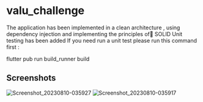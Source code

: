 # valu_challenge
The application has been implemented in a clean architecture , using dependency injection and implementing the principles of ٍSOLID
Unit testing has been added
If you need run a unit test please run this command first :

flutter pub run build_runner build


## Screenshots


![Screenshot_20230810-035927](https://github.com/mohamedhamouda7897/valuChallenge/assets/101247843/0934b59e-424a-44b4-94ee-59cd7cec211a)
![Screenshot_20230810-035917](https://github.com/mohamedhamouda7897/valuChallenge/assets/101247843/ffffedbc-373e-4ed8-94aa-c7fbcd497cd0)
